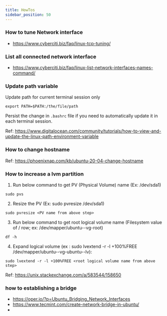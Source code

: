 ```yaml
---
title: HowTos
sidebar_position: 50
---
```


### How to tune Network interface

- https://www.cyberciti.biz/faq/linux-tcp-tuning/

### List all connected network interface

- https://www.cyberciti.biz/faq/linux-list-network-interfaces-names-command/

### Update path variable 

Update path for current terminal session only 

```shell
export PATH=$PATH:/the/file/path
```

Persist the change in `.bashrc` file if you need to automatically update it in each terminal session.

Ref: https://www.digitalocean.com/community/tutorials/how-to-view-and-update-the-linux-path-environment-variable

### How to change hostname 

Ref: https://phoenixnap.com/kb/ubuntu-20-04-change-hostname

### How to increase a lvm partition

1. Run below command to get PV (Physical Volume) name (Ex: /dev/sda1)

```
sudo pvs
```

2. Resize the PV (Ex: sudo pvresize /dev/sda1)

```
sudo pvresize <PV name from above step>   
``` 

3. Run below command to get root logical volume name (Filesystem value of / row; ex: /dev/mapper/ubuntu--vg-root)

```
df -h
```

4. Expand logical volume (ex : sudo lvextend -r -l +100%FREE /dev/mapper/ubuntu--vg-ubuntu--lv):

```
sudo lvextend -r -l +100%FREE <root logical volume name from above step>
```

Ref: https://unix.stackexchange.com/a/583544/158650


### how to establishing a bridge

- https://oper.io/?p=Ubuntu_Bridging_Network_Interfaces
- https://www.tecmint.com/create-network-bridge-in-ubuntu/
- 
